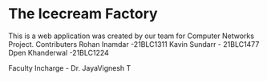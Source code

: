 # The Icecream Factory

This is a web application was created by our team for Computer Networks Project.
Contributers 
Rohan Inamdar -21BLC1311
Kavin Sundarr - 21BLC1477
Dpen Khanderwal -21BLC1224

Faculty Incharge -
Dr. JayaVignesh T
